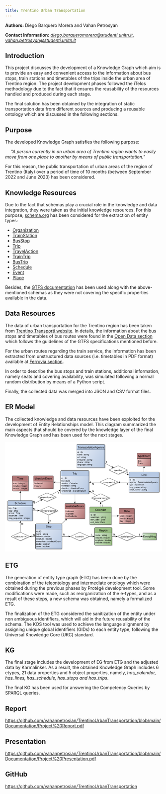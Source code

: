 ```yaml
---
title: Trentino Urban Transportation
---
```


**Authors:** Diego Barquero Morera  and Vahan Petrosyan

**Contact Information:** *<diego.barqueromorera@studenti.unitn.it>*, *<vahan.petrosyan@studenti.unitn.it>*

## Introduction

This project discusses the development of a Knowledge Graph which aim is to provide an easy and convenient access to the information about bus stops, train stations and timetables of the trips inside the urban area of Trentino region. The project development phases followed the iTelos methodology due to the fact that it ensures the reusability of the resources handled and produced during each stage. 

The final solution has been obtained by the integration of static transportation data from different sources and producing a reusable ontology which are discussed in the following sections. 

## Purpose

The developed Knowledge Graph satisfies the following purpose:

&emsp; *"A person currently in an urban area of Trentino region wants to easily move from one place to another by means of public transportation."*

For this reason, the public transportation of urban areas of the region of Trentino (Italy) over a period of time of 10 months (between September 2022 and June 2023) has been considered.

## Knowledge Resources

Due to the fact that schemas play a crucial role in the knowledge and data integration, they were taken as the initial knowledge resources. For this purpose, [schema.org](https://schema.org/) has been considered for the extraction of entity types:

* [Organization](https://schema.org/Organization)
* [TrainStation](https://schema.org/TrainStation)
* [BusStop](https://schema.org/BusStop)
* [Trip](https://schema.org/Trip)
* [TravelAction](https://schema.org/TravelAction)
* [TrainTrip](https://schema.org/TrainTrip)
* [BusTrip](https://schema.org/BusTrip)
* [Schedule](https://schema.org/Schedule)
* [Event](https://schema.org/Event)
* [Place](https://schema.org/Place)

Besides, the [GTFS documentation](https://developers.google.com/transit/gtfs/reference) has been used along with the above-mentioned schemas as they were not covering the specific properties available in the data.

## Data Resources

The data of urban transportation for the Trentino region has been taken from [Trentino Transporti website](https://www.trentinotrasporti.it). In details, the information about the bus stops and timetables of bus routes were found in the [Open Data section](https://www.trentinotrasporti.it/open-data) which follows the guidelines of the GTFS specifications mentioned before. 

For the urban routes regarding the train service, the information has been extracted from unstructured data sources (i.e. timetables in PDF format) available at [Ferrovia section](https://www.trentinotrasporti.it/viaggia-con-noi/ferrovia). 

In order to describe the bus stops and train stations, additional information, namely seats and covering availability, was simulated following a normal random distribution by means of a Python script.

Finally, the collected data was merged into JSON and CSV format files.

## ER Model

The collected knowledge and data resources have been exploited for the development of Entity Relationships model. This diagram summarized the main aspects that should be covered by the knowledge layer of the final Knowledge Graph and has been used for the next stages.

<img src="./ermodel.png" width="600px" alt="ER model"/>

## ETG

The generation of entity type graph (ETG) has been done by the combination of the teleontology and intermediate ontology which were obtained during the previous phases by Protégé development tool. Some modifications were made, such as reorganization of the e-types, and as a result of these steps, a new schema was obtained, namely a formalized ETG.

The finalization of the ETG considered the sanitization of the entity under non ambiguous identifiers, which will aid in the future reusability of the schema. The KOS tool was used to achieve the language alignment by assigning unique global identifiers (GIDs) to each entity type, following the Universal Knowledge Core (UKC) standard. 

## KG

The final stage includes the development of EG from ETG and the adjusted data by Karmalinker. As a result, the obtained Knowledge Graph includes 6 etypes, 21 data properties and 5 object properties, namely, *has_calendar, has_lines, has_schedule, has_stops and has_trips*.

The final KG has been used for answering the Competency Queries by SPARQL queries. 

## Report
<https://github.com/vahanpetrosian/TrentinoUrbanTransportation/blob/main/Documentation/Project%20Report.pdf>

## Presentation
<https://github.com/vahanpetrosian/TrentinoUrbanTransportation/blob/main/Documentation/Project%20Presentation.pdf>

## GitHub
<https://github.com/vahanpetrosian/TrentinoUrbanTransportation>
